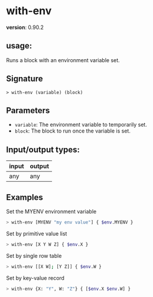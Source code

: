 # with-env

**version**: 0.90.2

## **usage**:

Runs a block with an environment variable set.

## Signature

`> with-env (variable) (block)`

## Parameters

- `variable`: The environment variable to temporarily set.
- `block`: The block to run once the variable is set.

## Input/output types:

| input | output |
| ----- | ------ |
| any   | any    |

## Examples

Set the MYENV environment variable

```bash
> with-env [MYENV "my env value"] { $env.MYENV }
```

Set by primitive value list

```bash
> with-env [X Y W Z] { $env.X }
```

Set by single row table

```bash
> with-env [[X W]; [Y Z]] { $env.W }
```

Set by key-value record

```bash
> with-env {X: "Y", W: "Z"} { [$env.X $env.W] }
```
